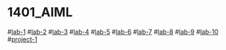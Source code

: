 # 1401_AIML
#[lab-1](https://github.com/2303A51401/1401_AIML/blob/main/AIML_assignment_1.ipynb)
#[lab-2](https://github.com/2303A51401/1401_AIML/blob/main/AIML_assignment2.ipynb)
#[lab-3](https://github.com/2303A51401/1401_AIML/blob/main/AIML_assignment3.ipynb)
#[lab-4](https://github.com/2303A51401/1401_AIML/blob/main/AIML_assignment_4.ipynb)
#[lab-5](https://github.com/2303A51401/1401_AIML/blob/main/AIML_assignment_5.ipynb)
#[lab-6](https://github.com/2303A51401/1401_AIML/blob/main/AIML_assignment_6.ipynb)
#[lab-7](https://github.com/2303A51401/1401_AIML/blob/main/AIML_assignment_7.ipynb)
#[lab-8](https://github.com/2303A51401/1401_AIML/blob/main/AIML_Assignment_8.ipynb)
#[lab-9](https://github.com/2303A51401/1401_AIML/blob/main/Aiml_Assignment_9.ipynb)
#[lab-10](https://github.com/2303A51401/1401_AIML/blob/main/AIML_assignment_10.ipynb)
#[project-1](https://github.com/2303A51401/1401_AIML/blob/main/project1(predict_people_personality).ipynb)
